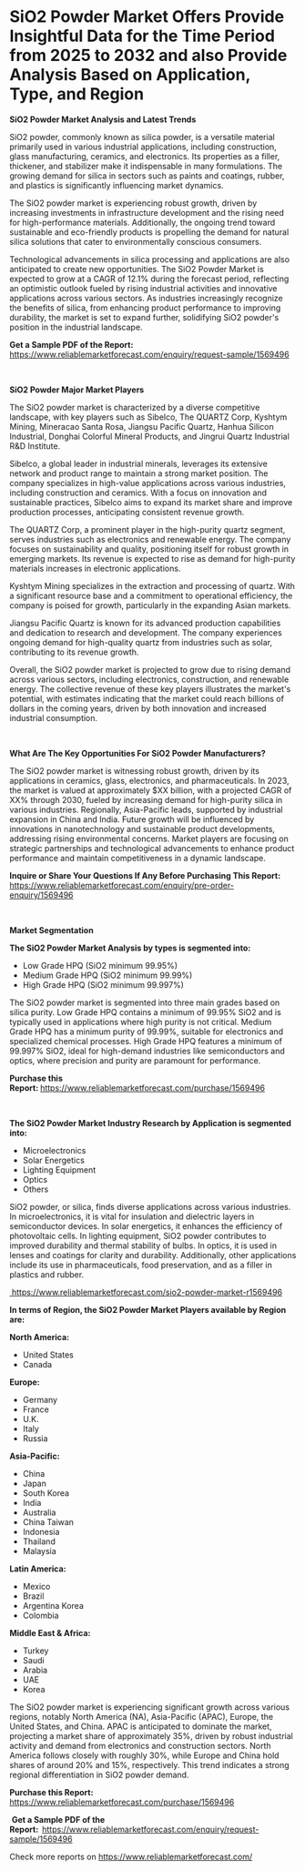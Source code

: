 <p><h1>SiO2 Powder Market Offers Provide Insightful Data for the Time Period from 2025 to 2032 and also Provide Analysis Based on Application, Type, and Region</h1></p><p><strong>SiO2 Powder Market Analysis and Latest Trends</strong></p>
<p><p>SiO2 powder, commonly known as silica powder, is a versatile material primarily used in various industrial applications, including construction, glass manufacturing, ceramics, and electronics. Its properties as a filler, thickener, and stabilizer make it indispensable in many formulations. The growing demand for silica in sectors such as paints and coatings, rubber, and plastics is significantly influencing market dynamics.</p><p>The SiO2 powder market is experiencing robust growth, driven by increasing investments in infrastructure development and the rising need for high-performance materials. Additionally, the ongoing trend toward sustainable and eco-friendly products is propelling the demand for natural silica solutions that cater to environmentally conscious consumers. </p><p>Technological advancements in silica processing and applications are also anticipated to create new opportunities. The SiO2 Powder Market is expected to grow at a CAGR of 12.1% during the forecast period, reflecting an optimistic outlook fueled by rising industrial activities and innovative applications across various sectors. As industries increasingly recognize the benefits of silica, from enhancing product performance to improving durability, the market is set to expand further, solidifying SiO2 powder's position in the industrial landscape.</p></p>
<p><strong>Get a Sample PDF of the Report:&nbsp;</strong> <a href="https://www.reliablemarketforecast.com/enquiry/request-sample/1569496?utm_campaign=2781&utm_medium=2&utm_source=Github&utm_content=ia&utm_term=25032025&utm_id=sio2-powder">https://www.reliablemarketforecast.com/enquiry/request-sample/1569496</a></p>
<p>&nbsp;</p>
<p><strong>SiO2 Powder Major Market Players</strong></p>
<p><p>The SiO2 powder market is characterized by a diverse competitive landscape, with key players such as Sibelco, The QUARTZ Corp, Kyshtym Mining, Mineracao Santa Rosa, Jiangsu Pacific Quartz, Hanhua Silicon Industrial, Donghai Colorful Mineral Products, and Jingrui Quartz Industrial R&D Institute.</p><p>Sibelco, a global leader in industrial minerals, leverages its extensive network and product range to maintain a strong market position. The company specializes in high-value applications across various industries, including construction and ceramics. With a focus on innovation and sustainable practices, Sibelco aims to expand its market share and improve production processes, anticipating consistent revenue growth.</p><p>The QUARTZ Corp, a prominent player in the high-purity quartz segment, serves industries such as electronics and renewable energy. The company focuses on sustainability and quality, positioning itself for robust growth in emerging markets. Its revenue is expected to rise as demand for high-purity materials increases in electronic applications.</p><p>Kyshtym Mining specializes in the extraction and processing of quartz. With a significant resource base and a commitment to operational efficiency, the company is poised for growth, particularly in the expanding Asian markets.</p><p>Jiangsu Pacific Quartz is known for its advanced production capabilities and dedication to research and development. The company experiences ongoing demand for high-quality quartz from industries such as solar, contributing to its revenue growth.</p><p>Overall, the SiO2 powder market is projected to grow due to rising demand across various sectors, including electronics, construction, and renewable energy. The collective revenue of these key players illustrates the market's potential, with estimates indicating that the market could reach billions of dollars in the coming years, driven by both innovation and increased industrial consumption.</p></p>
<p>&nbsp;</p>
<p><strong>What Are The Key Opportunities For SiO2 Powder Manufacturers?</strong></p>
<p><p>The SiO2 powder market is witnessing robust growth, driven by its applications in ceramics, glass, electronics, and pharmaceuticals. In 2023, the market is valued at approximately $XX billion, with a projected CAGR of XX% through 2030, fueled by increasing demand for high-purity silica in various industries. Regionally, Asia-Pacific leads, supported by industrial expansion in China and India. Future growth will be influenced by innovations in nanotechnology and sustainable product developments, addressing rising environmental concerns. Market players are focusing on strategic partnerships and technological advancements to enhance product performance and maintain competitiveness in a dynamic landscape.</p></p>
<p><strong>Inquire or Share Your Questions If Any Before Purchasing This Report:</strong> <a href="https://www.reliablemarketforecast.com/enquiry/pre-order-enquiry/1569496?utm_campaign=2781&utm_medium=2&utm_source=Github&utm_content=ia&utm_term=25032025&utm_id=sio2-powder">https://www.reliablemarketforecast.com/enquiry/pre-order-enquiry/1569496</a></p>
<p>&nbsp;</p>
<p><strong>Market Segmentation</strong></p>
<p><strong>The SiO2 Powder Market Analysis by types is segmented into:</strong></p>
<p><ul><li>Low Grade HPQ (SiO2 minimum 99.95%)</li><li>Medium Grade HPQ (SiO2 minimum 99.99%)</li><li>High Grade HPQ (SiO2 minimum 99.997%)</li></ul></p>
<p><p>The SiO2 powder market is segmented into three main grades based on silica purity. Low Grade HPQ contains a minimum of 99.95% SiO2 and is typically used in applications where high purity is not critical. Medium Grade HPQ has a minimum purity of 99.99%, suitable for electronics and specialized chemical processes. High Grade HPQ features a minimum of 99.997% SiO2, ideal for high-demand industries like semiconductors and optics, where precision and purity are paramount for performance.</p></p>
<p><strong>Purchase this Report:&nbsp;</strong><a href="https://www.reliablemarketforecast.com/purchase/1569496?utm_campaign=2781&utm_medium=2&utm_source=Github&utm_content=ia&utm_term=25032025&utm_id=sio2-powder">https://www.reliablemarketforecast.com/purchase/1569496</a></p>
<p>&nbsp;</p>
<p><strong>The SiO2 Powder Market Industry Research by Application is segmented into:</strong></p>
<p><ul><li>Microelectronics</li><li>Solar Energetics</li><li>Lighting Equipment</li><li>Optics</li><li>Others</li></ul></p>
<p><p>SiO2 powder, or silica, finds diverse applications across various industries. In microelectronics, it is vital for insulation and dielectric layers in semiconductor devices. In solar energetics, it enhances the efficiency of photovoltaic cells. In lighting equipment, SiO2 powder contributes to improved durability and thermal stability of bulbs. In optics, it is used in lenses and coatings for clarity and durability. Additionally, other applications include its use in pharmaceuticals, food preservation, and as a filler in plastics and rubber.</p></p>
<p><a href="https://www.reliablemarketforecast.com/sio2-powder-market-r1569496?utm_campaign=2781&utm_medium=2&utm_source=Github&utm_content=ia&utm_term=25032025&utm_id=sio2-powder">&nbsp;https://www.reliablemarketforecast.com/sio2-powder-market-r1569496</a></p>
<p><strong>In terms of Region, the SiO2 Powder Market Players available by Region are:</strong></p>
<p>
    <p> <strong> North America: </strong>
        <ul>
            <li>United States</li>
            <li>Canada</li>
        </ul>
        </p> 
    <p> <strong> Europe: </strong>
        <ul>
            <li>Germany</li>
            <li>France</li>
            <li>U.K.</li>
            <li>Italy</li>
            <li>Russia</li>
        </ul>
        </p> 
    <p> <strong> Asia-Pacific: </strong>
        <ul>
            <li>China</li>
            <li>Japan</li>
            <li>South Korea</li>
            <li>India</li>
            <li>Australia</li>
            <li>China Taiwan</li>
            <li>Indonesia</li>
            <li>Thailand</li>
            <li>Malaysia</li>
        </ul>
        </p> 
    <p> <strong> Latin America: </strong>
        <ul>
            <li>Mexico</li>
            <li>Brazil</li>
            <li>Argentina Korea</li>
            <li>Colombia</li>
        </ul>
        </p> 
    <p> <strong> Middle East & Africa: </strong>
        <ul>
            <li>Turkey</li>
            <li>Saudi</li>
            <li>Arabia</li>
            <li>UAE</li>
            <li>Korea</li>
        </ul>
    </p>
    </p>
<p><p>The SiO2 powder market is experiencing significant growth across various regions, notably North America (NA), Asia-Pacific (APAC), Europe, the United States, and China. APAC is anticipated to dominate the market, projecting a market share of approximately 35%, driven by robust industrial activity and demand from electronics and construction sectors. North America follows closely with roughly 30%, while Europe and China hold shares of around 20% and 15%, respectively. This trend indicates a strong regional differentiation in SiO2 powder demand.</p></p>
<p><strong>Purchase this Report: </strong><a href="https://www.reliablemarketforecast.com/purchase/1569496?utm_campaign=2781&utm_medium=2&utm_source=Github&utm_content=ia&utm_term=25032025&utm_id=sio2-powder">https://www.reliablemarketforecast.com/purchase/1569496</a></p>
<p>&nbsp;<strong>Get a Sample PDF of the Report:&nbsp;&nbsp;</strong><a href="https://www.reliablemarketforecast.com/enquiry/request-sample/1569496?utm_campaign=2781&utm_medium=2&utm_source=Github&utm_content=ia&utm_term=25032025&utm_id=sio2-powder">https://www.reliablemarketforecast.com/enquiry/request-sample/1569496</a></p>
<p><strong></strong></p>
<p>Check more reports on <a href="https://www.reliablemarketforecast.com/?utm_campaign=2781&utm_medium=2&utm_source=Github&utm_content=ia&utm_term=25032025&utm_id=sio2-powder">https://www.reliablemarketforecast.com/</a></p>